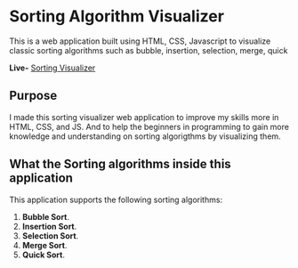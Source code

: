# Sorting Algorithm Visualizer

This is a web application built using HTML, CSS, Javascript to visualize classic sorting algorithms such as bubble, insertion, selection, merge, quick 

**Live-** [Sorting Visualizer](https://trinadhkatlgunta.github.io/Sorting-Visualizer/) 

## Purpose

I made this sorting visualizer web application to improve my skills more in
HTML, CSS, and JS. And to help the beginners in programming to gain more knowledge and understanding on sorting algorigthms by visualizing them.

## What the Sorting algorithms inside this application

This application supports the following sorting algorithms:

1. **Bubble Sort**.
2. **Insertion Sort**.
3. **Selection Sort**.
4. **Merge Sort**.
5. **Quick Sort**.
